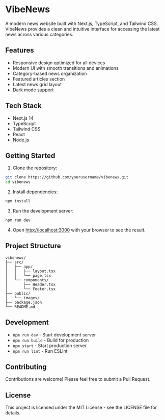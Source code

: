 # VibeNews

A modern news website built with Next.js, TypeScript, and Tailwind CSS. VibeNews provides a clean and intuitive interface for accessing the latest news across various categories.

## Features

- Responsive design optimized for all devices
- Modern UI with smooth transitions and animations
- Category-based news organization
- Featured articles section
- Latest news grid layout
- Dark mode support

## Tech Stack

- Next.js 14
- TypeScript
- Tailwind CSS
- React
- Node.js

## Getting Started

1. Clone the repository:
```bash
git clone https://github.com/yourusername/vibenews.git
cd vibenews
```

2. Install dependencies:
```bash
npm install
```

3. Run the development server:
```bash
npm run dev
```

4. Open [http://localhost:3000](http://localhost:3000) with your browser to see the result.

## Project Structure

```
vibenews/
├── src/
│   ├── app/
│   │   ├── layout.tsx
│   │   └── page.tsx
│   └── components/
│       ├── Header.tsx
│       └── Footer.tsx
├── public/
│   └── images/
├── package.json
└── README.md
```

## Development

- `npm run dev` - Start development server
- `npm run build` - Build for production
- `npm start` - Start production server
- `npm run lint` - Run ESLint

## Contributing

Contributions are welcome! Please feel free to submit a Pull Request.

## License

This project is licensed under the MIT License - see the LICENSE file for details.
